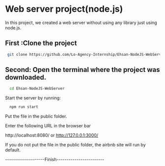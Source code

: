 #  Web server project(node.js)

In this project, we created a web server without using any library just using node.js.

## First :Clone the project

```bash
 git clone https://github.com/Lo-Agency-Internship/Ehsan-NodeJS-WebServer.git
```

## Second: Open the terminal where the project was downloaded.


```bash
  cd Ehsan-NodeJS-WebServer
```



Start the server by running:

```bash
  npm run start
```

Put the file in the public folder.

Enter the following URL in the browser bar

http://localhost:8080/ or http://127.0.0.1:3000/

If you do not put the file in the public folder, the airbnb site will run by default.

--------------------Finish------------------------

